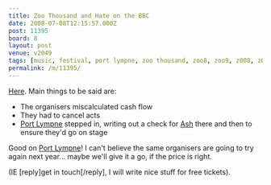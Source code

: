 ```yaml
---
title: Zoo Thousand and Hate on the BBC
date: 2008-07-08T12:15:57.000Z
post: 11395
board: 8
layout: post
venue: v2049
tags: [music, festival, port lympne, zoo thousand, zoo8, zoo9, z008, z009, zoo thousand and eight, zoo thousand and nine]
permalink: /m/11395/
---
```

<a href="http://news.bbc.co.uk/1/hi/entertainment/7494952.stm">Here</a>. Main things to be said are:

* The organisers miscalculated cash flow
* They had to cancel acts
* <a href="/wiki/port+lympne">Port Lympne</a> stepped in, writing out a check for <a href="/wiki/ash">Ash</a> there and then to ensure they'd go on stage

Good on <a href="/wiki/port+lympne">Port Lympne</a>! I can't believe the same organisers are going to try again next year... maybe we'll give it a go, if the price is right.

(IE [reply]get in touch[/reply], I will write nice stuff for free tickets).
